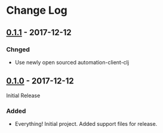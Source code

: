 # Change Log

## [0.1.1][] - 2017-12-12

[0.1.1]: https://github.com/atomisthq/lein-deps-automation/compare/0.1.0...0.1.1

### Chnged

- Use newly open sourced automation-client-clj

## [0.1.0][] - 2017-12-12

[0.1.0]: https://github.com/atomisthq/lein-deps-automation/tree/0.1.0

Initial Release

### Added

- Everything! Initial project. Added support files for release.
